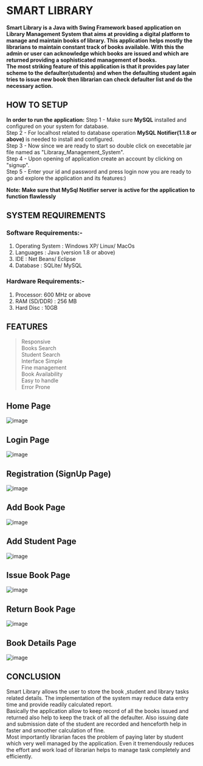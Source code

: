 
# SMART LIBRARY

**Smart Library is a Java with Swing Framework based application on Library Management System that aims at providing a digital platform to manage and maintain books of library. This application helps mostly the librarians to maintain constant track of books available. With this the admin or user can acknowledge which books are issued and which are returned providing a sophisticated management of books.  
The most striking feature of this application is that it provides pay later scheme to the defaulter(students) and when the defaulting student again tries to issue new book then 
librarian can check defaulter list and do the necessary action.**

## HOW TO SETUP
**In order to run the application:**
Step 1 - Make sure **MySQL** installed and configured on your system for database.  
Step 2 - For localhost related to database operation **MySQL Notifier(1.1.8 or above)** is needed to install and configured.  
Step 3 - Now since we are ready to start so double click on execetable jar file named as "Libraray_Management_System".  
Step 4 - Upon opening of application create an account by clicking on "signup".  
Step 5 - Enter your id and password and press login now you are ready to go and explore the application and its features:)

**Note: Make sure that MySql Notifier server is active for the application to function flawlessly**

## SYSTEM REQUIREMENTS
### Software Requirements:-  
1. Operating System : Windows XP/ Linux/ MacOs  
2. Languages : Java (version 1.8 or above)  
3. IDE : Net Beans/ Eclipse  
4. Database : SQLite/ MySQL

### Hardware Requirements:-  
1. Processor: 600 MHz or above  
2. RAM (SD/DDR) : 256 MB  
3. Hard Disc : 10GB

## FEATURES
> Responsive  
> Books Search  
> Student Search  
> Interface Simple  
> Fine management  
> Book Availability  
> Easy to handle  
> Error Prone


## Home Page

![image](https://user-images.githubusercontent.com/33429953/124012848-3a201100-d9ff-11eb-8fff-7da597157a89.png)

## Login Page

![image](https://user-images.githubusercontent.com/33429953/124012918-4d32e100-d9ff-11eb-945a-34173fab089e.png)

## Registration (SignUp Page)

![image](https://user-images.githubusercontent.com/33429953/124012982-60de4780-d9ff-11eb-9c15-35fa5337b9e2.png)

## Add Book Page

![image](https://user-images.githubusercontent.com/33429953/124013038-718ebd80-d9ff-11eb-9d41-0ceeb39336a1.png)

## Add Student Page

![image](https://user-images.githubusercontent.com/33429953/124013091-823f3380-d9ff-11eb-9a7b-bcace2e1f324.png)

## Issue Book Page

![image](https://user-images.githubusercontent.com/33429953/124013125-8ff4b900-d9ff-11eb-95c3-0e9a50d274ad.png)

## Return Book Page

![image](https://user-images.githubusercontent.com/33429953/124013157-9be07b00-d9ff-11eb-96ec-9f0f6161b007.png)

## Book Details Page

![image](https://user-images.githubusercontent.com/33429953/124013218-a9960080-d9ff-11eb-832d-3877d13994a4.png)


## CONCLUSION
Smart Library allows the user to store the book ,student and library tasks related details. The implementation of the system may reduce data entry time and provide readily calculated report.  
Basically the application allow to keep record of all the books issued and returned also help to keep the track of all the defaulter. Also issuing date and submission date of the student are recorded and henceforth help in faster and smoother calculation of fine.  
Most importantly librarian faces the problem of paying later by student which very well managed by the application. Even it tremendously reduces the effort and work load of librarian helps to manage task completely and efficiently.





